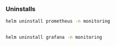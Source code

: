 ### Uninstalls

```bash
helm uninstall prometheus -n monitoring


helm uninstall grafana -n monitoring
```